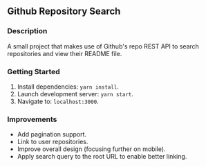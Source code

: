 ## Github Repository Search

### Description

A small project that makes use of Github's repo REST API to search repositories and view their README file.

### Getting Started

1. Install dependencies: `yarn install`.
2. Launch development server: `yarn start`.
3. Navigate to: `localhost:3000`.

### Improvements

- Add pagination support.
- Link to user repositories.
- Improve overall design (focusing further on mobile).
- Apply search query to the root URL to enable better linking.